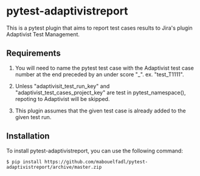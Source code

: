 # pytest-adaptivistreport
This is a pytest plugin that aims to report test cases results to Jira's plugin Adaptivist Test Management.


## Requirements

1. You will need to name the pytest test case with the Adaptivist test case number at the end preceded by an under score "_". ex. "test_T1111".

2. Unless "adaptivisit_test_run_key" and "adaptivist_test_cases_project_key" are test in pytest_namespace(), repoting to Adaptivist will be skipped.

3. This plugin assumes that the given test case is already added to the given test run.

## Installation

To install pytest-adaptivistreport, you can use the following command:

```
$ pip install https://github.com/mabouelfadl/pytest-adaptivistreport/archive/master.zip
```
